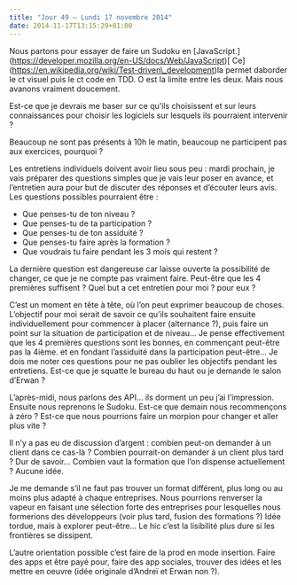 ```yaml
---
title: "Jour 49 — Lundi 17 novembre 2014"
date: 2014-11-17T13:15:29+01:00
---
```


Nous partons pour essayer de faire un Sudoku en
\[JavaScript.\](https://developer.mozilla.org/en-US/docs/Web/JavaScript)\[
Ce\](https://en.wikipedia.org/wiki/Test-driven\_development)la permet
daborder le ct visuel puis le ct code en TDD. O est la limite entre les
deux. Mais nous avanons vraiment doucement.

Est-ce que je devrais me baser sur ce qu’ils choisissent et sur leurs
connaissances pour choisir les logiciels sur lesquels ils pourraient
intervenir ?

Beaucoup ne sont pas présents à 10h le matin, beaucoup ne participent
pas aux exercices, pourquoi ?

Les entretiens individuels doivent avoir lieu sous peu : mardi prochain,
je vais préparer des questions simples que je vais leur poser en avance,
et l’entretien aura pour but de discuter des réponses et d’écouter leurs
avis. Les questions possibles pourraient être :

-   Que penses-tu de ton niveau ?
-   Que penses-tu de ta participation ?
-   Que penses-tu de ton assiduité ?
-   Que penses-tu faire après la formation ?
-   Que voudrais tu faire pendant les 3 mois qui restent ?

La dernière question est dangereuse car laisse ouverte la possibilité de
changer, ce que je ne compte pas vraiment faire. Peut-être que les 4
premières suffisent ? Quel but a cet entretien pour moi ? pour eux ?

C’est un moment en tête à tête, où l’on peut exprimer beaucoup de
choses. L’objectif pour moi serait de savoir ce qu’ils souhaitent faire
ensuite individuellement pour commencer à placer (alternance ?), puis
faire un point sur la situation de participation et de niveau… Je pense
effectivement que les 4 premières questions sont les bonnes, en
commençant peut-être pas la 4ième. et en fondant l’assiduité dans la
participation peut-être… Je dois me noter ces questions pour ne pas
oublier les objectifs pendant les entretiens. Est-ce que je squatte le
bureau du haut ou je demande le salon d’Erwan ?

L’après-midi, nous parlons des API… ils dorment un peu j’ai
l’impression. Ensuite nous reprenons le Sudoku. Est-ce que demain nous
recommençons à zéro ? Est-ce que nous pourrions faire un morpion pour
changer et aller plus vite ?

Il n’y a pas eu de discussion d’argent : combien peut-on demander à un
client dans ce cas-là ? Combien pourrait-on demander à un client plus
tard ? Dur de savoir… Combien vaut la formation que l’on dispense
actuellement ? Aucune idée.

Je me demande s’il ne faut pas trouver un format différent, plus long ou
au moins plus adapté à chaque entreprises. Nous pourrions renverser la
vapeur en faisant une sélection forte des entreprises pour lesquelles
nous formerions des développeurs (voir plus tard, fusion des formations
?) Idée tordue, mais à explorer peut-être… Le hic c’est la lisibilité
plus dure si les frontières se dissipent.

L’autre orientation possible c’est faire de la prod en mode insertion.
Faire des apps et être payé pour, faire des app sociales, trouver des
idées et les mettre en oeuvre (idée originale d’Andreï et Erwan non ?).


